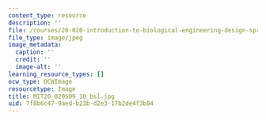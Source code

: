 ```yaml
---
content_type: resource
description: ''
file: /courses/20-020-introduction-to-biological-engineering-design-spring-2009/7f8b6c479aedb23bd2e317b2de4f3b84_MIT20_020S09_10_bsl.jpg
file_type: image/jpeg
image_metadata:
  caption: ''
  credit: ''
  image-alt: ''
learning_resource_types: []
ocw_type: OCWImage
resourcetype: Image
title: MIT20_020S09_10_bsl.jpg
uid: 7f8b6c47-9aed-b23b-d2e3-17b2de4f3b84
---
```

